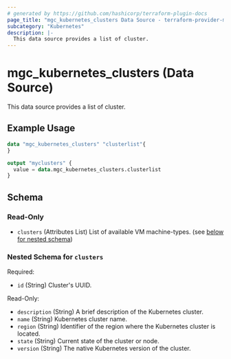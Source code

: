 ```yaml
---
# generated by https://github.com/hashicorp/terraform-plugin-docs
page_title: "mgc_kubernetes_clusters Data Source - terraform-provider-mgc"
subcategory: "Kubernetes"
description: |-
  This data source provides a list of cluster.
---
```


# mgc_kubernetes_clusters (Data Source)

This data source provides a list of cluster.

## Example Usage

```terraform
data "mgc_kubernetes_clusters" "clusterlist"{
}

output "myclusters" {
  value = data.mgc_kubernetes_clusters.clusterlist
}
```

<!-- schema generated by tfplugindocs -->
## Schema

### Read-Only

- `clusters` (Attributes List) List of available VM machine-types. (see [below for nested schema](#nestedatt--clusters))

<a id="nestedatt--clusters"></a>
### Nested Schema for `clusters`

Required:

- `id` (String) Cluster's UUID.

Read-Only:

- `description` (String) A brief description of the Kubernetes cluster.
- `name` (String) Kubernetes cluster name.
- `region` (String) Identifier of the region where the Kubernetes cluster is located.
- `state` (String) Current state of the cluster or node.
- `version` (String) The native Kubernetes version of the cluster.
